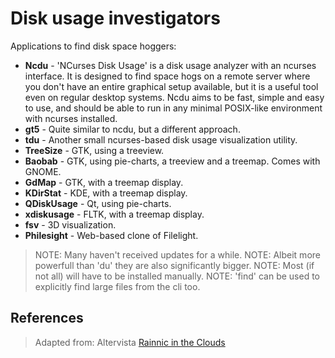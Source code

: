 # Disk usage investigators

Applications to find disk space hoggers:

- **Ncdu** - 'NCurses Disk Usage' is a disk usage analyzer with an ncurses interface. It is designed to find space hogs on a remote server where you don't have an entire graphical setup available, but it is a useful tool even on regular desktop systems. Ncdu aims to be fast, simple and easy to use, and should be able to run in any minimal POSIX-like environment with ncurses installed.
- **gt5** - Quite similar to ncdu, but a different approach.
- **tdu** - Another small ncurses-based disk usage visualization utility.
- **TreeSize** - GTK, using a treeview.
- **Baobab** - GTK, using pie-charts, a treeview and a treemap. Comes with GNOME.
- **GdMap** - GTK, with a treemap display.
- **KDirStat** - KDE, with a treemap display.
- **QDiskUsage** - Qt, using pie-charts.
- **xdiskusage** - FLTK, with a treemap display.
- **fsv** - 3D visualization.
- **Philesight** - Web-based clone of Filelight.

> NOTE: Many haven't received updates for a while.
> NOTE: Albeit more powerfull than 'du' they are also significantly bigger.
> NOTE: Most (if not all) will have to be installed manually.
> NOTE: 'find' can be used to explicitly find large files from the cli too.


## References

> Adapted from: Altervista
> [Rainnic in the Clouds][1]


<!-- REFERENCES -->

[1]: http://rainnic.altervista.org/en/node/381
